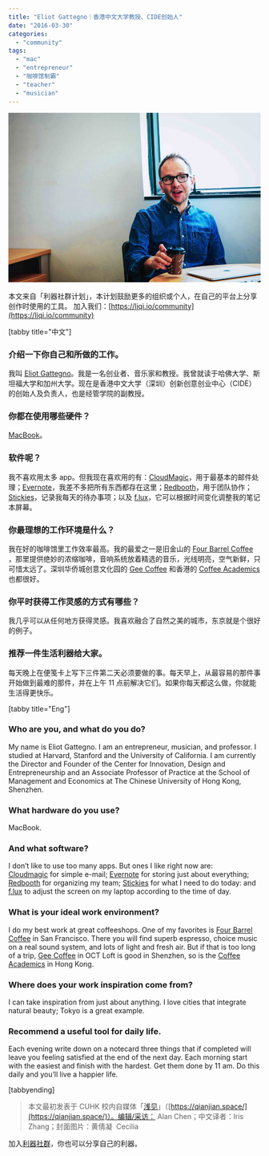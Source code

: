 ```yaml
---
title: "Eliot Gattegno｜香港中文大学教授、CIDE创始人"
date: "2016-03-30"
categories: 
  - "community"
tags: 
  - "mac"
  - "entrepreneur"
  - "咖啡馆制霸"
  - "teacher"
  - "musician"
---
```


![eliot](/images/15160.jpg)

本文来自「利器社群计划」，本计划鼓励更多的组织或个人，在自己的平台上分享创作时使用的工具。
加入我们：[https://liqi.io/community](https://liqi.io/community)

\[tabby title="中文"\]

### 介绍一下你自己和所做的工作。

我叫 [Eliot Gattegno](https://www.cuhk.edu.cn/Xueyuanrenyuan/1796.html)。我是一名创业者、音乐家和教授。我曾就读于哈佛大学、斯坦福大学和加州大学。现在是香港中文大学（深圳）创新创意创业中心（CIDE）的创始人及负责人，也是经管学院的副教授。

### 你都在使用哪些硬件？

[MacBook](https://www.apple.com/cn/macbook-pro/)。

### 软件呢？

我不喜欢用太多 app。但我现在喜欢用的有：[CloudMagic](https://cloudmagic.com/)，用于最基本的邮件处理；[Evernote](https://evernote.com/)，我差不多把所有东西都存在这里；[Redbooth](https://redbooth.com/)，用于团队协作；[Stickies](https://zh.wikipedia.org/wiki/%E4%BE%BF%E6%A2%9D%E7%B4%99_(%E8%98%8B%E6%9E%9C%E6%87%89%E7%94%A8%E7%A8%8B%E5%BC%8F))，记录我每天的待办事项；以及 [f.lux](https://justgetflux.com/)，它可以根据时间变化调整我的笔记本屏幕。

### 你最理想的工作环境是什么？

我在好的咖啡馆里工作效率最高。我的最爱之一是旧金山的 [Four Barrel Coffee](https://fourbarrelcoffee.com/) ，那里提供绝妙的浓缩咖啡，音响系统放着精选的音乐，光线明亮，空气新鲜，只可惜太远了。深圳华侨城创意文化园的 [Gee Coffee](https://www.dianping.com/shop/20772844) 和香港的 [Coffee Academics](https://www.dianping.com/shop/32600984) 也都很好。

### 你平时获得工作灵感的方式有哪些？

我几乎可以从任何地方获得灵感。我喜欢融合了自然之美的城市，东京就是个很好的例子。

### 推荐一件生活利器给大家。

每天晚上在便笺卡上写下三件第二天必须要做的事。每天早上，从最容易的那件事开始做到最难的那件，并在上午 11 点前解决它们。如果你每天都这么做，你就能生活得更快乐。

\[tabby title="Eng"\]

### Who are you, and what do you do?

My name is Eliot Gattegno. I am an entrepreneur, musician, and professor. I studied at Harvard, Stanford and the University of California. I am currently the Director and Founder of the Center for Innovation, Design and Entrepreneurship and an Associate Professor of Practice at the School of Management and Economics at The Chinese University of Hong Kong, Shenzhen.

### What hardware do you use?

MacBook.

### And what software?

I don’t like to use too many apps. But ones I like right now are: [Cloudmagic](https://cloudmagic.com/) for simple e-mail; [Evernote](https://evernote.com/) for storing just about everything; [Redbooth](https://redbooth.com/) for organizing my team; [Stickies](https://zh.wikipedia.org/wiki/%E4%BE%BF%E6%A2%9D%E7%B4%99_(%E8%98%8B%E6%9E%9C%E6%87%89%E7%94%A8%E7%A8%8B%E5%BC%8F)) for what I need to do today: and [f.lux](https://justgetflux.com/) to adjust the screen on my laptop according to the time of day.

### What is your ideal work environment?

I do my best work at great coffeeshops. One of my favorites is [Four Barrel Coffee](https://fourbarrelcoffee.com/) in San Francisco. There you will find superb espresso, choice music on a real sound system, and lots of light and fresh air. But if that is too long of a trip, [Gee Coffee](https://www.dianping.com/shop/20772844) in OCT Loft is good in Shenzhen, so is the [Coffee Academics](https://www.dianping.com/shop/32600984) in Hong Kong.

### Where does your work inspiration come from?

I can take inspiration from just about anything. I love cities that integrate natural beauty; Tokyo is a great example.

### Recommend a useful tool for daily life.

Each evening write down on a notecard three things that if completed will leave you feeling satisfied at the end of the next day. Each morning start with the easiest and finish with the hardest. Get them done by 11 am. Do this daily and you’ll live a happier life.

\[tabbyending\]

> 本文最初发表于 CUHK 校内自媒体「[浅见](https://qianjian.space/2016/03/eliot-gattegno/)」（[https://qianjian.space/](https://qianjian.space/)）。编辑/采访： Alan Chen；中文译者：Iris Zhang；封面图片：黄倩凝  Cecilia

加入[利器社群](https://liqi.io/community/)，你也可以分享自己的利器。
